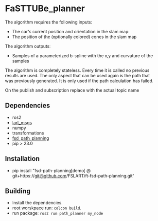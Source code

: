 # FaSTTUBe_planner

The algorithm requires the following inputs:

- The car's current position and orientation in the slam map
- The position of the (optionally colored) cones in the slam map

The algorithm outputs:

- Samples of a parameterized b-spline with the x,y and curvature of the samples

The algorithm is completely stateless. Every time it is called no previous results are used. The only aspect that can be used again is the path that was previously generated. It is only used if the path calculation has failed.

On the publish and subscription replace with the actual topic name

## Dependencies
- ros2
- [lart_msgs](https://github.com/FSLART/lart_msgs)
- numpy
- transformations
- [fsd_path_planning](https://github.com/papalotis/ft-fsd-path-planning)
- pip > 23.0

## Installation
- pip install "fsd-path-planning[demo] @ git+https://git@github.com/FSLART/ft-fsd-path-planning.git"

## Building
- Install the dependencies.
- root worskpace run: `colcon build`.
- run package: `ros2 run path_planner my_node`

